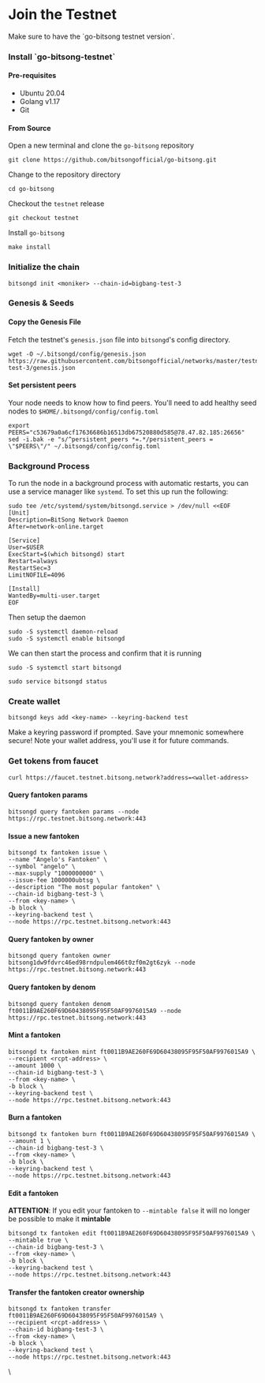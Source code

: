 # Join the Testnet

Make sure to have the \`go-bitsong testnet version\`.

### Install \`go-bitsong-testnet\`

#### Pre-requisites

* Ubuntu 20.04
* Golang v1.17
* Git

#### From Source

Open a new terminal and clone the `go-bitsong` repository

```
git clone https://github.com/bitsongofficial/go-bitsong.git
```

Change to the repository directory

```
cd go-bitsong
```

Checkout the `testnet` release

```
git checkout testnet
```

Install `go-bitsong`

```
make install
```

### Initialize the chain

```
bitsongd init <moniker> --chain-id=bigbang-test-3
```

### Genesis & Seeds

#### Copy the Genesis File

Fetch the testnet's `genesis.json` file into `bitsongd`'s config directory.

```
wget -O ~/.bitsongd/config/genesis.json https://raw.githubusercontent.com/bitsongofficial/networks/master/testnet/bigbang-test-3/genesis.json
```

#### **Set persistent peers**

Your node needs to know how to find peers. You'll need to add healthy seed nodes to `$HOME/.bitsongd/config/config.toml`

```
export PEERS="c53679a0a6cf17636686b16513db67520880d585@78.47.82.185:26656"
sed -i.bak -e "s/^persistent_peers *=.*/persistent_peers = \"$PEERS\"/" ~/.bitsongd/config/config.toml
```

### Background Process <a href="#background-process" id="background-process"></a>

To run the node in a background process with automatic restarts, you can use a service manager like `systemd`. To set this up run the following:

```
sudo tee /etc/systemd/system/bitsongd.service > /dev/null <<EOF  
[Unit]
Description=BitSong Network Daemon
After=network-online.target

[Service]
User=$USER
ExecStart=$(which bitsongd) start
Restart=always
RestartSec=3
LimitNOFILE=4096

[Install]
WantedBy=multi-user.target
EOF
```

Then setup the daemon

```
sudo -S systemctl daemon-reload
sudo -S systemctl enable bitsongd
```

We can then start the process and confirm that it is running

```
sudo -S systemctl start bitsongd

sudo service bitsongd status
```

### Create wallet

```
bitsongd keys add <key-name> --keyring-backend test
```

Make a keyring password if prompted. Save your mnemonic somewhere secure! Note your wallet address, you'll use it for future commands.

### Get tokens from faucet

```
curl https://faucet.testnet.bitsong.network?address=<wallet-address>
```

#### Query fantoken params

```
bitsongd query fantoken params --node https://rpc.testnet.bitsong.network:443
```

#### Issue a new fantoken

```
bitsongd tx fantoken issue \
--name "Angelo's Fantoken" \
--symbol "angelo" \
--max-supply "1000000000" \
--issue-fee 1000000ubtsg \
--description "The most popular fantoken" \
--chain-id bigbang-test-3 \
--from <key-name> \
-b block \
--keyring-backend test \
--node https://rpc.testnet.bitsong.network:443
```

#### Query fantoken by owner

```
bitsongd query fantoken owner bitsong1dw9fdvrc46ed98rndpulem466t0zf0m2gt6zyk --node https://rpc.testnet.bitsong.network:443
```

#### Query fantoken by denom

```
bitsongd query fantoken denom ft0011B9AE260F69D60438095F95F50AF9976015A9 --node https://rpc.testnet.bitsong.network:443
```

#### Mint a fantoken

```
bitsongd tx fantoken mint ft0011B9AE260F69D60438095F95F50AF9976015A9 \
--recipient <rcpt-address> \
--amount 1000 \
--chain-id bigbang-test-3 \
--from <key-name> \
-b block \
--keyring-backend test \
--node https://rpc.testnet.bitsong.network:443
```

#### Burn a fantoken

```
bitsongd tx fantoken burn ft0011B9AE260F69D60438095F95F50AF9976015A9 \
--amount 1 \
--chain-id bigbang-test-3 \
--from <key-name> \
-b block \
--keyring-backend test \
--node https://rpc.testnet.bitsong.network:443
```

#### Edit a fantoken

**ATTENTION**: If you edit your fantoken to `--mintable false` it will no longer be possible to make it **mintable**

```
bitsongd tx fantoken edit ft0011B9AE260F69D60438095F95F50AF9976015A9 \
--mintable true \
--chain-id bigbang-test-3 \
--from <key-name> \
-b block \
--keyring-backend test \
--node https://rpc.testnet.bitsong.network:443
```

#### Transfer the fantoken creator ownership

```
bitsongd tx fantoken transfer ft0011B9AE260F69D60438095F95F50AF9976015A9 \
--recipient <rcpt-address> \
--chain-id bigbang-test-3 \
--from <key-name> \
-b block \
--keyring-backend test \
--node https://rpc.testnet.bitsong.network:443
```

\\
